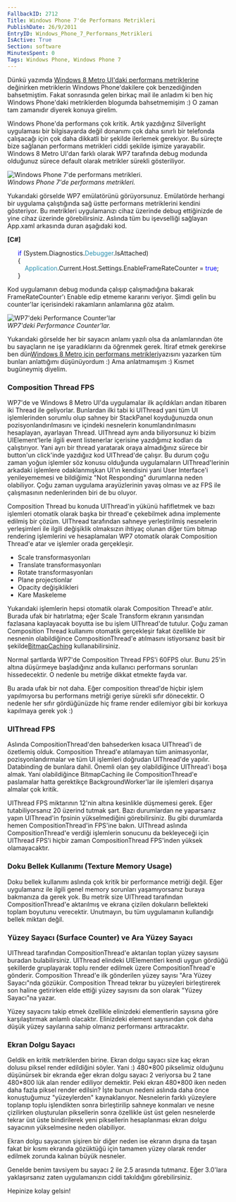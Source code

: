 ```yaml
---
FallbackID: 2712
Title: Windows Phone 7'de Performans Metrikleri
PublishDate: 26/9/2011
EntryID: Windows_Phone_7_Performans_Metrikleri
IsActive: True
Section: software
MinutesSpent: 0
Tags: Windows Phone, Windows Phone 7
---
```

Dünkü yazımda [Windows 8 Metro UI'daki performans
metriklerine](http://daron.yondem.com/tr/post/Windows_8_Metro_Performans_Metrikleri)
değinirken metriklerin Windows Phone'dakilere çok benzediğinden
bahsetmiştim. Fakat sonrasında gelen birkaç mail ile anladım ki ben hiç
Windows Phone'daki metriklerden blogumda bahsetmemişim :) O zaman tam
zamanıdır diyerek konuya girelim.

Windows Phone'da performans çok kritik. Artık yazdığınız Silverlight
uygulaması bir bilgisayarda değil donanımı çok daha sınırlı bir
telefonda çalışacağı için çok daha dikkatli bir şekilde ilerlemek
gerekiyor. Bu süreçte bize sağlanan performans metrikleri ciddi şekilde
işimize yarayabilir. Windows 8 Metro UI'dan farklı olarak WP7 tarafında
debug modunda olduğunuz sürece default olarak metrikler sürekli
gösteriliyor.

![Windows Phone 7'de performans
metrikleri.](http://cdn.daron.yondem.com/assets/2712/wp7perf.jpg)\
*Windows Phone 7'de performans metrikleri.*

Yukarıdaki görselde WP7 emülatörünü görüyorsunuz. Emülatörde herhangi
bir uygulama çalıştığında sağ üstte performans metriklerini kendini
gösteriyor. Bu metrikleri uygulamanızı cihaz üzerinde debug ettiğinizde
de yine cihaz üzerinde görebilirsiniz. Aslında tüm bu işevselliği
sağlayan App.xaml arkasında duran aşağıdaki kod.

**[C\#]**

      <span style="color:blue;">if</span> (System.Diagnostics.<span
style="color:#2b91af;">Debugger</span>.IsAttached)\
      {\
          <span
style="color:#2b91af;">Application</span>.Current.Host.Settings.EnableFrameRateCounter = <span
style="color:blue;">true</span>;\
      }

Kod uygulamanın debug modunda çalışıp çalışmadığına bakarak
FrameRateCounter'ı Enable edip etmeme kararını veriyor. Şimdi gelin bu
counter'lar içerisindeki rakamların anlamlarına göz atalım.

![WP7'deki Performance
Counter'lar](http://cdn.daron.yondem.com/assets/2712/wp7perf2.png)\
*WP7'deki Performance Counter'lar.*

Yukarıdaki görselde her bir sayacın anlamı yazılı olsa da anlamlarından
öte bu sayaçların ne işe yaradıklarını da öğrenmek gerek. İtiraf etmek
gerekirse ben dün[Windows 8 Metro için performans
metrikleri](http://daron.yondem.com/tr/post/Windows_8_Metro_Performans_Metrikleri)yazısını
yazarken tüm bunları anlattığımı düşünüyordum :) Ama anlatmamışım :)
Kısmet bugüneymiş diyelim.

### Composition Thread FPS

WP7'de ve Windows 8 Metro UI'da uygulamalar ilk açıldıkları andan
itibaren iki Thread ile geliyorlar. Bunlardan ilki tabi ki UIThread yani
tüm UI işlemlerinden sorumlu olup sahney bir StackPanel koyduğunuzda
onun pozisyonlandırılmasını ve içindeki nesnelerin konumlandırılmasını
hesaplayan, ayarlayan Thread. UIThread aynı anda biliyorsunuz ki bizim
UIElement'lerle ilgili event listenerlar içerisine yazdığımız kodları da
çalıştırıyor. Yani ayrı bir thread yaratarak oraya almadığınız sürece
bir button'un click'inde yazdığıız kod UIThread'de çalışır. Bu durum
çoğu zaman yoğun işlemler söz konusu olduğunda uygulamaların
UIThread'lerinin arkadaki işlemlere odaklanmışkan UI'ın kendisini yani
User Interface'i yenileyememesi ve bildiğimiz "Not Responding"
durumlarına neden olabiliyor. Çoğu zaman uygulama arayüzlerinin yavaş
olması ve az FPS ile çalışmasının nedenlerinden biri de bu oluyor.

Composition Thread bu konuda UIThread'in yükünü hafifletmek ve bazı
işlemleri otomatik olarak başka bir thread'e çekebilmek adına implemente
edilmiş bir çözüm. UIThread tarafından sahneye yerleştirilmiş nesnelerin
yerleşimleri ile ilgili değişiklik olmaksızın ihtiyaç olunan diğer tüm
bitmap rendering işlemlerini ve hesaplamaları WP7 otomatik olarak
Composition Thread'e atar ve işlemler orada gerçekleşir.

-   Scale transformasyonları
-   Translate transformasyonları
-   Rotate transformasyonları
-   Plane projectionlar
-   Opacity değişiklikleri
-   Kare Maskeleme

Yukarıdaki işlemlerin hepsi otomatik olarak Composition Thread'e atılır.
Burada ufak bir hatırlatma; eğer Scale Transform ekranın yarısından
fazlasana kaplayacak boyutta ise bu işlem UIThread'de tutulur. Çoğu
zaman Composition Thread kullanımı otomatik gerçekleşir fakat özellikle
bir nesnenin olabildiğince CompositionThread'e atılmasını istiyorsanız
basit bir
şekilde[BitmapCaching](http://daron.yondem.com/tr/post/27ca0d6d-2a2d-4c9b-8706-da5c32267213)
kullanabilirsiniz.

Normal şartlarda WP7'de Composition Thread FPS'i 60FPS olur. Bunu 25'in
altına düşürmeye başladığınız anda kullanıcı performans sorunları
hissedecektir. O nedenle bu metriğe dikkat etmekte fayda var.

Bu arada ufak bir not daha. Eğer composition thread'de hiçbir işlem
yapılmıyorsa bu performans metriği geriye sürekli sıfır dönecektir. O
nedenle her sıfır gördüğünüzde hiç frame render edilemiyor gibi bir
korkuya kapılmaya gerek yok :)

### UIThread FPS

Aslında CompositionThread'den bahsederken kısaca UIThread'i de özetlemiş
olduk. Composition Thread'e atılamayan tüm animasyonlar,
pozisyonlandırmalar ve tüm UI işlemleri doğrudan UIThread'de yapılır.
Databinding de bunlara dahil. Önemli olan şey olabildiğince UIThread'i
boşa almak. Yani olabildiğince BitmapCaching ile CompositionThread'e
paslamalar hatta gerektikçe BackgroundWorker'lar ile işlemleri dışarıya
almalar çok kritik.

UIThread FPS miktarının 12'nin altına kesinlikle düşmemesi gerek. Eğer
tutabiliyorsanız 20 üzerind tutmak şart. Bazı durumlardan ne yaparsanız
yapın UIThread'in fpsinin yükselmediğini görebilirsiniz. Bu gibi
durumlarda hemen CompositionThread'in FPS'ine bakın. UIThread aslında
CompositionThread'e verdiği işlemlerin sonucunu da bekleyeceği için
UIThread FPS'i hiçbir zaman CompositionThread FPS'inden yüksek
olamayacaktır.

### Doku Bellek Kullanımı (Texture Memory Usage)

Doku bellek kullanımı aslında çok kritik bir performance metriği değil.
Eğer uygulamanız ile ilgili genel memory sorunları yaşamıyorsanız buraya
bakmanıza da gerek yok. Bu metrik size UIThread tarafından
CompositionThread'e aktarılmış ve ekrana çizilen dokuların bellekteki
toplam boyutunu verecektir. Unutmayın, bu tüm uygulamanın kullandığı
bellek miktarı değil.

### Yüzey Sayacı (Surface Counter) ve Ara Yüzey Sayacı

UIThread tarafından CompositionThread'e aktarılan toplan yüzey sayısını
buradan bulabilirsiniz. UIThread elindeki UIElementleri kendi uygun
gördüğü şekillerde gruplayarak toplu render edilmek üzere
CompositionThread'e gönderir. Composition Thread'e ilk gönderilen yüzey
sayısı "Ara Yüzey Sayacı"nda gözükür. Composition Thread tekrar bu
yüzeyleri birleştirerek son haline getirirken elde ettiği yüzey sayısını
da son olarak "Yüzey Sayacı"na yazar.

Yüzey sayacını takip etmek özellikle elinizdeki elementlerin sayısına
göre karşılaştırmak anlamlı olacaktır. Elinizdeki element sayısından çok
daha düşük yüzey sayılarına sahip olmanız performansı arttıracaktır.

### Ekran Dolgu Sayacı

Geldik en kritik metriklerden birine. Ekran dolgu sayacı size kaç ekran
dolusu piksel render edildiğini söyler. Yani :) 480\*800 pikselimiz
olduğunu düşünürsek bir ekranda eğer ekran dolgu sayacı 2 veriyorsa bu 2
tane 480\*800 lük alan render ediliyor demektir. Peki ekran 480\*800
iken neden daha fazla piksel render edilsin? İşte bunun nedeni aslında
daha önce konuştuğumuz "yüzeylerden" kaynaklanıyor. Nesnelerin farklı
yüzeylere toplanıp toplu işlendikten sonra birleştirilip sahneye
konmaları ve nesne çizilirken oluşturulan piksellerin sonra özellikle
üst üst gelen nesnelerde tekrar üst üste bindirilerek yeni piksellerin
hesaplanması ekran dolgu sayacının yükselmesine neden olabiliyor.

Ekran dolgu sayacının şişiren bir diğer neden ise ekranın dışına da
taşan fakat bir kısmı ekranda gözüktüğü için tamamen yüzey olarak render
edilmek zorunda kalınan büyük nesneler.

Genelde benim tavsiyem bu sayacı 2 ile 2.5 arasında tutmanız. Eğer
3.0'lara yaklaşırsanız zaten uygulamanızın ciddi takıldığını
görebilirsiniz.

Hepinize kolay gelsin!


